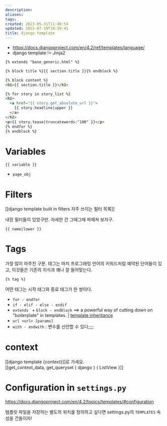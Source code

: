 ```yaml
---
description:
aliases: 
tags: 
created: 2023-05-31T11:40:54
updated: 2023-07-19T10:59:41
title: django template
---
```

- <https://docs.djangoproject.com/en/4.2/ref/templates/language/>
- django template != Jinja2

```html
{% extends "base_generic.html" %}

{% block title %}{{ section.title }}{% endblock %}

{% block content %}
<h1>{{ section.title }}</h1>

{% for story in story_list %}
<h2>
  <a href="{{ story.get_absolute_url }}">
    {{ story.headline|upper }}
  </a>
</h2>
<p>{{ story.tease|truncatewords:"100" }}</p>
{% endfor %}
{% endblock %}
```

# Variables

`{{ variable }}`

- `page_obj`

# Filters

[[django template built in filters 자주 쓰이는 필터 목록]]

내장 필터들이 있었구만. 자세한 건 그때그때 파헤쳐 보자구.

`{{ name|lower }}`

# Tags

가장 많이 마주친 구문. 태그는 마치 프로그래밍 언어의 키워드처럼 예약된 단어들이 있고, 이것들은 기존의 지식과 꽤나 잘 들어맞는다.

`{% tag %}`

어떤 태그는 시작 태그와 종료 태그가 한 쌍이다.

- `for - endfor` 
- `if - elif - else - endif`
- `extends ` + `block - endblock`  ==> a powerful way of cutting down on "boilerplate" in templates. | [template inheritance](https://docs.djangoproject.com/en/4.2/ref/templates/language/#template-inheritance)
- `url <url> [params]`
- `with - endwith` : 변수를 선언할 수 있다;;;;

# context

[[django template {context}]]로 가세요.  
[[get_context_data, get_queryset { django } { ListView }]]

# Configuration in `settings.py`

<https://docs.djangoproject.com/en/4.2/topics/templates/#configuration>

템플릿 파일을 저장하는 별도의 위치를 정의하고 싶다면 settings.py의 `TEMPLATES` 속성을 건들이자!
